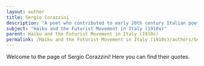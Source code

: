 ```yaml
---
layout: author
title: Sergio Corazzini
description: "A poet who contributed to early 20th century Italian poetry, Corazzini was associated with the 'Crepuscular' movement but engaged with Futurist ideas. His intimate and personal style frequently included reflections on nature."
subject: "Haiku and the Futurist Movement in Italy (1910s)"
parent: Haiku and the Futurist Movement in Italy (1910s)
permalink: /Haiku and the Futurist Movement in Italy (1910s)/authors/Sergio-Corazzini/
---
```


Welcome to the page of Sergio Corazzini! Here you can find their quotes.
